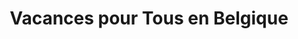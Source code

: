 ---
ref: sol-251-0003
title: ["Vacances pour Tous en Belgique"]
author_name: ["unknown author"]
publisher: ["Commissariat Général au Turisme"]
year: "y1958"
origin: ["Belgium"]
formats: ["booklet"]
disciplines: ["graphic-design"]
tags: ["Expo 58"]
layout: artifact
status: ["scan"]
published: false
int_published: false
image_count:
date_added: 2023-06-16
batch: 58/belgium/1
---